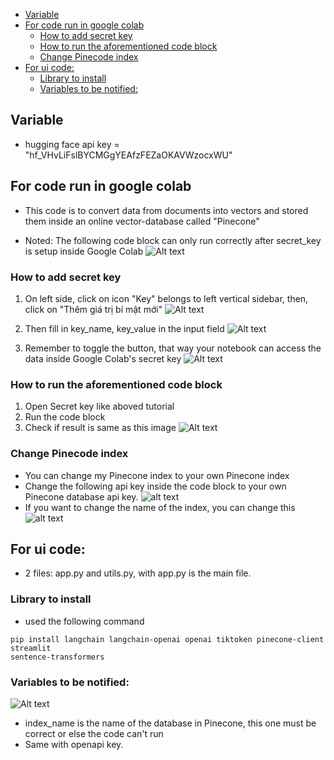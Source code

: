 <!-- TOC -->

- [Variable](#variable)
- [For code run in google colab](#for-code-run-in-google-colab)
    - [How to add secret key](#how-to-add-secret-key)
    - [How to run the aforementioned code block](#how-to-run-the-aforementioned-code-block)
    - [Change Pinecode index](#change-pinecode-index)
- [For ui code:](#for-ui-code)
    - [Library to install](#library-to-install)
    - [Variables to be notified:](#variables-to-be-notified)

<!-- /TOC -->

## Variable

- hugging face api key = "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"

## For code run in google colab

- This code is to convert data from documents into vectors and stored them inside an online vector-database called "Pinecone"

- Noted: The following code block can only run correctly after secret_key is setup inside Google Colab
  ![Alt text](image.png)

### How to add secret key

1. On left side, click on icon "Key" belongs to left vertical sidebar, then, click on "Thêm giá trị bí mật mới"
   ![Alt text](image-1.png)

2. Then fill in key_name, key_value in the input field
   ![Alt text](image-2.png)

3. Remember to toggle the button, that way your notebook can access the data inside Google Colab's secret key
   ![Alt text](image-3.png)

### How to run the aforementioned code block

1. Open Secret key like aboved tutorial
2. Run the code block
3. Check if result is same as this image
   ![Alt text](image-4.png)

### Change Pinecode index

- You can change my Pinecone index to your own Pinecone index
- Change the following api key inside the code block to your own Pinecone database api key.
![alt text](image-6.png)
- If you want to change the name of the index, you can change this
![alt text](image-7.png)

## For ui code:

- 2 files: app.py and utils.py, with app.py is the main file.

### Library to install

- used the following command

```
pip install langchain langchain-openai openai tiktoken pinecone-client streamlit
sentence-transformers
```

### Variables to be notified:

![Alt text](image-5.png)

- index_name is the name of the database in Pinecone, this one must be correct or else the code can't run
- Same with openapi key.
